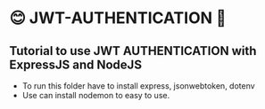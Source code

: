 # :blush: JWT-AUTHENTICATION :100:

## Tutorial to use JWT AUTHENTICATION with ExpressJS and NodeJS

- To run this folder have to install express, jsonwebtoken, dotenv
- Use can install nodemon to easy to use.